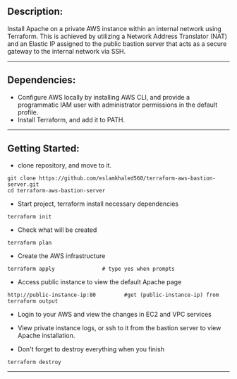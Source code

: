 ## Description:

Install Apache on a private AWS instance within an internal network using Terraform. This is achieved by utilizing a Network Address Translator (NAT) and an Elastic IP assigned to the public bastion server that acts as a secure gateway to the internal network via SSH.

-----------------------------------------
## Dependencies:

- Configure AWS locally by installing AWS CLI, and provide a programmatic IAM user with administrator permissions in the default profile.
- Install Terraform, and add it to PATH.

-----------------------------------------
## Getting Started:

- clone repository, and move to it.
```
git clone https://github.com/eslamkhaled560/terraform-aws-bastion-server.git
cd terraform-aws-bastion-server
```

- Start project, terraform install necessary dependencies
```
terraform init
```

- Check what will be created 
```
terraform plan
```

- Create the AWS infrastructure
```
terraform apply               # type yes when prompts
```

- Access public instance to view the default Apache page
```
http://public-instance-ip:80         #get (public-instance-ip) from terraform output
```

- Login to your AWS and view the changes in EC2 and VPC services
- View private instance logs, or ssh to it from the bastion server to view Apache installation.

- Don't forget to destroy everything when you finish
```
terraform destroy
```
-----------------------------------------
